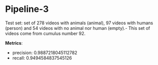 # Pipeline-3

Test set: set of 278 videos with animals (animal), 97 videos with humans (person) and 54 videos with no animal nor human (empty).- This set of videos come from cumulus number 92. 

**Metrics**:
- precision: 0.9887218045112782 
- recall: 0.9494584837545126
